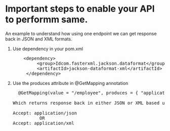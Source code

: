 # Important steps to enable your API to performm same.
An example to understand how using one endpoint we can get response back in JSON and XML formats.

1. Use dependency in your pom.xml
   <pre>
       &lt;dependency&gt;
			&lt;group&gt;Idcom.fasterxml.jackson.dataformat&lt;/groupId&gt;
			&lt;artifactId&gt;jackson-dataformat-xml&lt;/artifactId&gt;
		&lt;/dependency&gt;
   </pre>
   
2. Use the produces attribute in @GetMapping annotation
   <pre>
     @GetMapping(value = "/employee", produces = { "application/json", "application/xml" })
   
   Which returns response back in either JSON or XML based upon client requests in header. i.e,
   
   Accept: application/json
             OR
   Accept: application/xml
   </pre>

   
